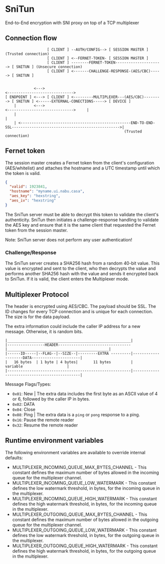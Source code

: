 # SniTun

End-to-End encryption with SNI proxy on top of a TCP multiplexer

## Connection flow

```
                   [ CLIENT ] --AUTH/CONFIG--> [ SESSION MASTER ] (Trusted connection)
                   [ CLIENT ] <--FERNET-TOKEN- [ SESSION MASTER ]
                   [ CLIENT ] --------FERNET-TOKEN---------------------> [ SNITUN ] (Unsecure connection)
                   [ CLIENT ] <-------CHALLENGE-RESPONSE-(AES/CBC)-----> [ SNITUN ]


             <--->                                                                  <------------------------------>
[ ENDPOINT ] <---> [ CLIENT ] <---------MULTIPLEXER---(AES/CBC)--------> [ SNITUN ] <------EXTERNAL-CONECTIONS-----> [ DEVICE ]
    |        <--->                                                                  <------------------------------>     |
    |                                                                                                                    |
    | <--------------------------------------------------END-TO-END-SSL------------------------------------------------->|
                                                      (Trusted connection)
```

## Fernet token

The session master creates a Fernet token from the client's configuration (AES/whitelist) and attaches the hostname and a UTC timestamp until which the token is valid.

```json
{
  "valid": 1923841,
  "hostname": "myname.ui.nabu.casa",
  "aes_key": "hexstring",
  "aes_iv": "hexstring"
}
```

The SniTun server must be able to decrypt this token to validate the client's authenticity. SniTun then initiates a challenge-response handling to validate the AES key and ensure that it is the same client that requested the Fernet token from the session master.

Note: SniTun server does not perform any user authentication!

### Challenge/Response

The SniTun server creates a SHA256 hash from a random 40-bit value. This value is encrypted and sent to the client, who then decrypts the value and performs another SHA256 hash with the value and sends it encrypted back to SniTun. If it is valid, the client enters the Multiplexer mode.

## Multiplexer Protocol

The header is encrypted using AES/CBC. The payload should be SSL. The ID changes for every TCP connection and is unique for each connection. The size is for the data payload.

The extra information could include the caller IP address for a new message. Otherwise, it is random bits.

```
|________________________________________________________|
|-----------------HEADER---------------------------------|______________________________________________|
|------ID-----|--FLAG--|--SIZE--|---------EXTRA ---------|--------------------DATA----------------------|
|   16 bytes  | 1 byte | 4 bytes|       11 bytes         |                  variable                    |
|--------------------------------------------------------|----------------------------------------------|
```

Message Flags/Types:

- `0x01`: New | The extra data includes the first byte as an ASCII value of 4 or 6, followed by the caller IP in bytes.
- `0x02`: DATA
- `0x04`: Close
- `0x08`: Ping | The extra data is a `ping` or `pong` response to a ping.
- `0x16`: Pause the remote reader
- `0x32`: Resume the remote reader

## Runtime environment variables

The following environment variables are available to override internal defaults:

- MULTIPLEXER_INCOMING_QUEUE_MAX_BYTES_CHANNEL - This constant defines the maximum number of bytes allowed in the incoming queue for the multiplexer channel.
- MULTIPLEXER_INCOMING_QUEUE_LOW_WATERMARK - This constant defines the low watermark threshold, in bytes, for the incoming queue in the multiplexer.
- MULTIPLEXER_INCOMING_QUEUE_HIGH_WATERMARK - This constant defines the high watermark threshold, in bytes, for the incoming queue in the multiplexer.
- MULTIPLEXER_OUTGOING_QUEUE_MAX_BYTES_CHANNEL - This constant defines the maximum number of bytes allowed in the outgoing queue for the multiplexer channel.
- MULTIPLEXER_OUTGOING_QUEUE_LOW_WATERMARK - This constant defines the low watermark threshold, in bytes, for the outgoing queue in the multiplexer.
- MULTIPLEXER_OUTGOING_QUEUE_HIGH_WATERMARK - This constant defines the high watermark threshold, in bytes, for the outgoing queue in the multiplexer.
